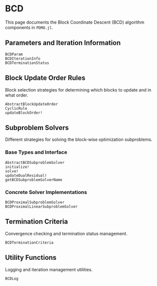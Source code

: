 # BCD

This page documents the Block Coordinate Descent (BCD) algorithm components in `PDMO.jl`.


## Parameters and Iteration Information

```@docs
BCDParam
BCDIterationInfo
BCDTerminationStatus
```

## Block Update Order Rules

Block selection strategies for determining which blocks to update and in what order.

```@docs
AbstractBlockUpdateOrder
CyclicRule
updateBlockOrder!
```

## Subproblem Solvers

Different strategies for solving the block-wise optimization subproblems.

### Base Types and Interface

```@docs
AbstractBCDSubproblemSolver
initialize!
solve!
updateDualResidual!
getBCDSubproblemSolverName
```

### Concrete Solver Implementations

```@docs
BCDProximalSubproblemSolver
BCDProximalLinearSubproblemSolver
```

## Termination Criteria

Convergence checking and termination status management.

```@docs
BCDTerminationCriteria
```

## Utility Functions

Logging and iteration management utilities.

```@docs
BCDLog
```
